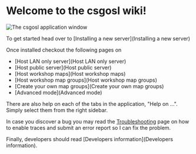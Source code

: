 # Welcome to the csgosl wiki!

![The csgosl application window](https://raw.githubusercontent.com/wiki/lenosisnickerboa/csgosl/pics/main.jpg)

To get started head over to [Installing a new server](Installing a new server)

Once installed checkout the following pages on

* [Host LAN only server](Host LAN only server)
* [Host public server](Host public server)
* [Host workshop maps](Host workshop maps)
* [Host workshop map groups](Host workshop map groups)
* [Create your own map groups](Create your own map groups)
* [Advanced mode](Advanced mode)

There are also help on each of the tabs in the application, "Help on ...". Simply select them from the right sidebar.

In case you discover a bug you may read the [Troubleshooting](Troubleshooting) page on how to enable traces and submit an error report so I can fix the problem.

Finally, developers should read [Developers information](Developers information).
